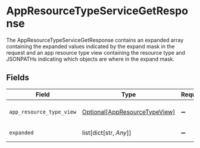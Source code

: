 # AppResourceTypeServiceGetResponse

The AppResourceTypeServiceGetResponse contains an expanded array containing the expanded values indicated by the expand mask
 in the request and an app resource type view containing the resource type and JSONPATHs indicating which objects are where in the expand mask.


## Fields

| Field                                                                       | Type                                                                        | Required                                                                    | Description                                                                 |
| --------------------------------------------------------------------------- | --------------------------------------------------------------------------- | --------------------------------------------------------------------------- | --------------------------------------------------------------------------- |
| `app_resource_type_view`                                                    | [Optional[AppResourceTypeView]](../../models/shared/appresourcetypeview.md) | :heavy_minus_sign:                                                          | The AppResourceTypeView message.                                            |
| `expanded`                                                                  | list[dict[str, *Any*]]                                                      | :heavy_minus_sign:                                                          | List of serialized related objects.                                         |